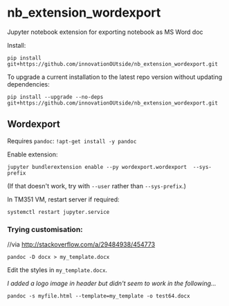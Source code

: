 # nb_extension_wordexport
Jupyter notebook extension for exporting notebook as MS Word doc

Install:

`pip install git+https://github.com/innovationOUtside/nb_extension_wordexport.git`

To upgrade a current installation to the latest repo version without updating dependencies:

`pip install --upgrade --no-deps git+https://github.com/innovationOUtside/nb_extension_wordexport.git`

## Wordexport

Requires `pandoc`: `!apt-get install -y pandoc`

Enable extension:

`jupyter bundlerextension enable --py wordexport.wordexport  --sys-prefix`

(If that doesn't work, try with `--user` rather than `--sys-prefix`.)

In TM351 VM, restart server if required:

`systemctl restart jupyter.service`


### Trying customisation:

//via http://stackoverflow.com/a/29484938/454773

`pandoc -D docx > my_template.docx`

Edit the styles in `my_template.docx`.

*I added a logo image in header but didn't seem to work in the following...*

`pandoc -s myfile.html --template=my_template -o test64.docx`

